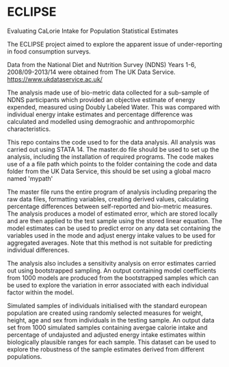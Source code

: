 # ECLIPSE
Evaluating CaLorie Intake for Population Statistical Estimates

The ECLIPSE project aimed to explore the apparent issue of under-reporting in food consumption surveys.

Data from the National Diet and Nutrition Survey (NDNS) Years 1-6, 2008/09-2013/14 were obtained from
The UK Data Service. https://www.ukdataservice.ac.uk/

The analysis made use of bio-metric data collected for a sub-sample of NDNS participants which provided an objective estimate of energy expended, measured using Doubly Labeled Water. This was compared with individual energy intake estimates and percentage difference was calculated and modelled using demograohic and anthropomorphic characteristics. 

This repo contains the code used to for the data analysis. All analysis was carried out using STATA 14.
The master.do file should be used to set up the analysis, including the installation of required programs.
The code makes use of a a file path which points to the folder containing the code and data folder from the UK Data Service,
this should be set using a global macro named 'mypath' 

The master file runs the entire program of analysis including preparing the raw data files, formatting variables, creating derived values, calculating percentage differences between self-reported and bio-metric measures. The analysis produces a model of estimated error, which are stored locally and are then applied to the test sample using the stored linear equation.
The model estimates can be used to predict error on any data set containing the variables used in the mode and adjust energy intake values to be used for aggregated averages. Note that this method is not suitable for predicting individual differences. 

The analysis also includes a sensitivity analysis on error estimates carried out using bootstrapped sampling. An output containing model coefficients from 1000 models are produced from the bootstrapped samples which can be used to explore the variation in error associated with each individual factor within the model. 

Simulated samples of individuals initialised with the standard european population are created using randomly selected measures for weight, height, age and sex from individuals in the testing sample. An output data set from 1000 simulated samples containing avergae calorie intake and percentage of undajusted and adjusted energy intake estimates within biologically plausible ranges for each sample. This dataset can be used to explore the robustness of the sample estimates derived from different populations.

